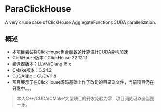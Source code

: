 # ParaClickHouse
A very crude case of ClickHouse AggregateFunctions CUDA parallelization.



## 概述

- 本项目尝试将ClickHouse聚合函数的计算进行CUDA异构加速
- ClickHouse版本：ClickHouse 22.12.1.1
- 编译器版本：LLVM/Clang 15.x
- CMake版本：3.24.2
- CUDA版本：CUDA11.8
- 项目展示了在ClickHouse源码基础上作了改动的目录及文件，当前项目仍在开发中。。。



> 本人C++/CUDA/CMake/大型项目的开发经验为零，项目阅览可以全当图一乐。

